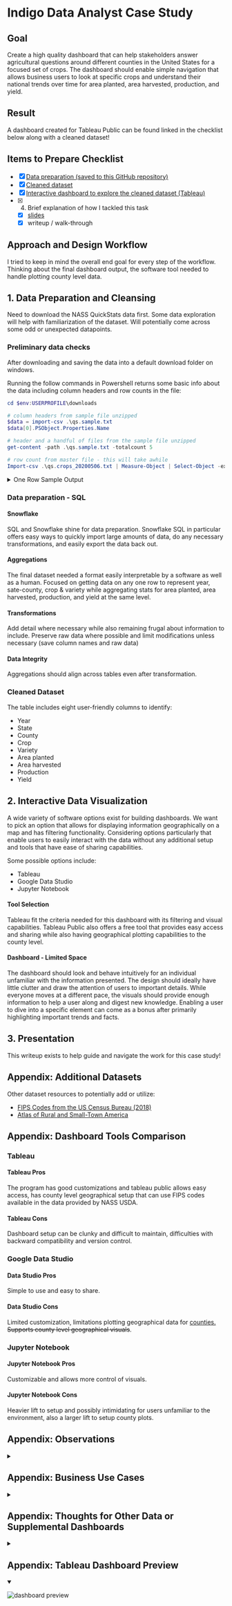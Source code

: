 # Indigo Data Analyst Case Study

## Goal

Create a high quality dashboard that can help stakeholders answer agricultural questions around different counties in the United States for a focused set of crops. The dashboard should enable simple navigation that allows business users to look at specific crops and understand their national trends over time for area planted, area harvested, production, and yield.

## Result

A dashboard created for Tableau Public can be found linked in the checklist below along with a cleaned dataset! 

## Items to Prepare Checklist

- [x] [Data preparation (saved to this GitHub repository)](sql/clean_script/data_preparation_clean.sql)
- [x] [Cleaned dataset](output-data/ag_exp_clean_county.txt.gz)
- [x] [Interactive dashboard to explore the cleaned dataset (Tableau)](https://public.tableau.com/profile/matthew.lim3502#!/vizhome/USAgriculture_15891807504100/UnitedStatesAgriculture)
- [x] 4. Brief explanation of how I tackled this task
  - [x] [slides](us_agriculture.pptx)
  - [x] writeup / walk-through

## Approach and Design Workflow

I tried to keep in mind the overall end goal for every step of the workflow. Thinking about the final dashboard output, the software tool needed to handle plotting county level data.

## 1. Data Preparation and Cleansing

Need to download the NASS QuickStats data first. Some data exploration will help with familiarization of the dataset. Will potentially come across some odd or unexpected datapoints. 

### Preliminary data checks

After downloading and saving the data into a default download folder on windows.

Running the follow commands in Powershell returns some basic info about the data including column headers and row counts in the file:

```powershell
cd $env:USERPROFILE\downloads

# column headers from sample file unzipped
$data = import-csv .\qs.sample.txt
$data[0].PSObject.Properties.Name

# header and a handful of files from the sample file unzipped
get-content -path .\qs.sample.txt -totalcount 5

# row count from master file - this will take awhile
Import-csv .\qs.crops_20200506.txt | Measure-Object | Select-Object -expand count
```

<details><summary> One Row Sample Output </summary>

SOURCE_DESC|SECTOR_DESC|GROUP_DESC |COMMODITY_DESC|CLASS_DESC           |PRODN_PRACTICE_DESC     |UTIL_PRACTICE_DESC       |STATISTICCAT_DESC|UNIT_DESC            |SHORT_DESC                                                               |DOMAIN_DESC   |DOMAINCAT_DESC                                |AGG_LEVEL_DESC|STATE_ANSI|STATE_FIPS_CODE|STATE_ALPHA|STATE_NAME    |ASD_CODE|ASD_DESC                   |COUNTY_ANSI|COUNTY_CODE|COUNTY_NAME              |REGION_DESC|ZIP_5|WATERSHED_CODE|WATERSHED_DESC|CONGR_DISTRICT_CODE|COUNTRY_CODE|COUNTRY_NAME |LOCATION_DESC                                                  |YEAR|FREQ_DESC    |BEGIN_CODE|END_CODE|REFERENCE_PERIOD_DESC|WEEK_ENDING|LOAD_TIME          |VALUE     |CV_PERCENT|
-----------|-----------|-----------|--------------|---------------------|------------------------|-------------------------|-----------------|---------------------|-------------------------------------------------------------------------|--------------|----------------------------------------------|--------------|----------|---------------|-----------|--------------|--------|---------------------------|-----------|-----------|-------------------------|-----------|-----|--------------|--------------|-------------------|------------|-------------|---------------------------------------------------------------|----|-------------|----------|--------|---------------------|-----------|-------------------|----------|----------|
SURVEY     |CROPS      |FIELD CROPS|WHEAT         |SPRING, (EXCL DURUM) |ALL PRODUCTION PRACTICES|ALL UTILIZATION PRACTICES|AREA HARVESTED   |ACRES                |WHEAT, SPRING, (EXCL DURUM) - ACRES HARVESTED                            |TOTAL         |NOT SPECIFIED                                 |COUNTY        |38        |38             |ND         |NORTH DAKOTA  |20      |NORTH CENTRAL              |           |998        |OTHER (COMBINED) COUNTIES|           |     |00000000      |              |                   |9000        |UNITED STATES|NORTH DAKOTA, NORTH CENTRAL, OTHER (COMBINED) COUNTIES         |2019|ANNUAL       |00        |00      |YEAR                 |           |2019-12-12 15:00:24|433,100   |          |

</details>

### Data preparation - SQL

#### Snowflake

SQL and Snowflake shine for data preparation. Snowflake SQL in particular offers easy ways to quickly import large amounts of data, do any necessary transformations, and easily export the data back out.

#### Aggregations

The final dataset needed a format easily interpretable by a software as well as a human. Focused on getting data on any one row to represent year, sate-county, crop & variety while aggregating stats for area planted, area harvested, production, and yield at the same level.

#### Transformations

Add detail where necessary while also remaining frugal about information to include. Preserve raw data where possible and limit modifications unless necessary (save column names and raw data)

#### Data Integrity

Aggregations should align across tables even after transformation.

### Cleaned Dataset

The table includes eight user-friendly columns to identify:

* Year
* State
* County
* Crop
* Variety
* Area planted
* Area harvested
* Production
* Yield


## 2. Interactive Data Visualization

A wide variety of software options exist for building dashboards. We want to pick an option that allows for displaying information geographically on a map and has filtering functionality. Considering options particularly that enable users to easily interact with the data without any additional setup and tools that have ease of sharing capabilities. 

Some possible options include:

* Tableau
* Google Data Studio
* Jupyter Notebook

#### Tool Selection

 Tableau fit the criteria needed for this dashboard with its filtering and visual capabilities. Tableau Public also offers a free tool that provides easy access and sharing while also having geographical plotting capabilities to the county level.

#### Dashboard - Limited Space

The dashboard should look and behave intuitively for an individual unfamiliar with the information presented. The design should ideally have little clutter and draw the attention of users to important details. While everyone moves at a different pace, the visuals should provide enough information to help a user along and digest new knowledge. Enabling a user to dive into a specific element can come as a bonus after primarily highlighting important trends and facts.

## 3. Presentation

This writeup exists to help guide and navigate the work for this case study!

## Appendix: Additional Datasets

Other dataset resources to potentially add or utilize:

* [FIPS Codes from the US Census Bureau (2018)](https://www.census.gov/geographies/reference-files/2018/demo/popest/2018-fips.html)
* [Atlas of Rural and Small-Town America](https://www.ers.usda.gov/data-products/atlas-of-rural-and-small-town-america/)

## Appendix: Dashboard Tools Comparison

### Tableau

#### Tableau Pros

The program has good customizations and tableau public allows easy access, has county level geographical setup that can use FIPS codes available in the data provided by NASS USDA.

#### Tableau Cons

Dashboard setup can be clunky and difficult to maintain, difficulties with backward compatibility and version control.

### Google Data Studio

#### Data Studio Pros

Simple to use and easy to share.

#### Data Studio Cons

Limited customization, limitations plotting geographical data for [counties.](https://support.google.com/datastudio/answer/7065037?hl=en) ~~Supports county level geographical visuals~~.

### Jupyter Notebook

#### Jupyter Notebook Pros

Customizable and allows more control of visuals.

#### Jupyter Notebook Cons

Heavier lift to setup and possibly intimidating for users unfamiliar to the environment, also a larger lift to setup county plots.

## Appendix: Observations

<details><summary></summary>

* Cotton yield has grown over time despite ups and downs in acres harvested and acres planted.
  * Cotton production has possibly become more efficient?
* Soybeans do not grow west of texas.
* Wheat Production Decline

</details>

## Appendix: Business Use Cases

<details><summary></summary>

* Understanding Crop Trends
* Identifying regions of growth and decline for different crops
  * Shifts locations growing crops

</details>

## Appendix: Thoughts for Other Data or Supplemental Dashboards

<details><summary></summary>

* Imports and exports of these crops to other countries may help understand some of these trends.
* The NASS QuickStats data set does not include prices received at the county level, but we could look at this metric on the state or natoinal level
  
</details>

## Appendix: Tableau Dashboard Preview

<details open><summary> </summary>

![dashboard preview](images/tableau_public_dashboard_preview.png)

</details>